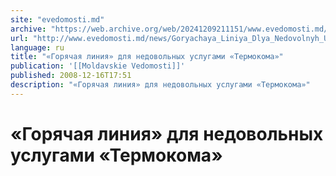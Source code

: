 ```yaml
---
site: "evedomosti.md"
archive: "https://web.archive.org/web/20241209211151/www.evedomosti.md/news/Goryachaya_Liniya_Dlya_Nedovolnyh_Uslugami_Termokoma"
url: "http://www.evedomosti.md/news/Goryachaya_Liniya_Dlya_Nedovolnyh_Uslugami_Termokoma"
language: ru
title: "«Горячая линия» для недовольных услугами «Термокома»"
publication: '[[Moldavskie Vedomosti]]'
published: 2008-12-16T17:51
description: "«Горячая линия» для недовольных услугами «Термокома»"
---
```


# «Горячая линия» для недовольных услугами «Термокома»

